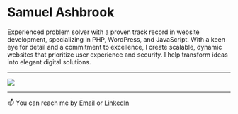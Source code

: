 <h1>Samuel Ashbrook</h1>
<p>Experienced problem solver with a proven track record in website development, specializing in PHP, WordPress, and JavaScript. With a keen eye for detail and a commitment to excellence, I create scalable, dynamic websites that prioritize user experience and security. I help transform ideas into elegant digital solutions.</p>

---

<p><img src="https://github-readme-stats-sigma-five.vercel.app/api?username=samuelashbrook&show_icons=true&theme=dark&count_private=true"></p>

---

📫 You can reach me by <a href= "mailto:ashbrooksamuel0@gmail.com">Email</a> or <a href= "https://www.linkedin.com/in/samuelashbrook/">LinkedIn</a>
